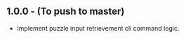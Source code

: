 <!--
### Added

### Changed

### Removed

### Fixed

### Security
-->

## 1.0.0 - (To push to master)
- Implement puzzle input retrievement cli command logic.

